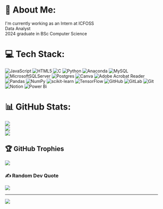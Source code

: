 # 💫 About Me:
I'm currently working as an Intern at ICFOSS <br> Data Analyst <br> 2024 graduate in BSc Computer Science


# 💻 Tech Stack:
![JavaScript](https://img.shields.io/badge/javascript-%23323330.svg?style=flat-square&logo=javascript&logoColor=%23F7DF1E) ![HTML5](https://img.shields.io/badge/html5-%23E34F26.svg?style=flat-square&logo=html5&logoColor=white) ![C](https://img.shields.io/badge/c-%2300599C.svg?style=flat-square&logo=c&logoColor=white) ![Python](https://img.shields.io/badge/python-3670A0?style=flat-square&logo=python&logoColor=ffdd54) ![Anaconda](https://img.shields.io/badge/Anaconda-%2344A833.svg?style=flat-square&logo=anaconda&logoColor=white) ![MySQL](https://img.shields.io/badge/mysql-4479A1.svg?style=flat-square&logo=mysql&logoColor=white) ![MicrosoftSQLServer](https://img.shields.io/badge/Microsoft%20SQL%20Server-CC2927?style=flat-square&logo=microsoft%20sql%20server&logoColor=white) ![Postgres](https://img.shields.io/badge/postgres-%23316192.svg?style=flat-square&logo=postgresql&logoColor=white) ![Canva](https://img.shields.io/badge/Canva-%2300C4CC.svg?style=flat-square&logo=Canva&logoColor=white) ![Adobe Acrobat Reader](https://img.shields.io/badge/Adobe%20Acrobat%20Reader-EC1C24.svg?style=flat-square&logo=Adobe%20Acrobat%20Reader&logoColor=white) ![Pandas](https://img.shields.io/badge/pandas-%23150458.svg?style=flat-square&logo=pandas&logoColor=white) ![NumPy](https://img.shields.io/badge/numpy-%23013243.svg?style=flat-square&logo=numpy&logoColor=white) ![scikit-learn](https://img.shields.io/badge/scikit--learn-%23F7931E.svg?style=flat-square&logo=scikit-learn&logoColor=white) ![TensorFlow](https://img.shields.io/badge/TensorFlow-%23FF6F00.svg?style=flat-square&logo=TensorFlow&logoColor=white) ![GitHub](https://img.shields.io/badge/github-%23121011.svg?style=flat-square&logo=github&logoColor=white) ![GitLab](https://img.shields.io/badge/gitlab-%23181717.svg?style=flat-square&logo=gitlab&logoColor=white) ![Git](https://img.shields.io/badge/git-%23F05033.svg?style=flat-square&logo=git&logoColor=white) ![Notion](https://img.shields.io/badge/Notion-%23000000.svg?style=flat-square&logo=notion&logoColor=white) ![Power Bi](https://img.shields.io/badge/power_bi-F2C811?style=flat-square&logo=powerbi&logoColor=black)
# 📊 GitHub Stats:
![](https://github-readme-stats.vercel.app/api?username=ShirinfathICFOSS&theme=dark&hide_border=false&include_all_commits=false&count_private=true)<br/>
![](https://github-readme-streak-stats.herokuapp.com/?user=ShirinfathICFOSS&theme=dark&hide_border=false)<br/>
![](https://github-readme-stats.vercel.app/api/top-langs/?username=ShirinfathICFOSS&theme=dark&hide_border=false&include_all_commits=false&count_private=true&layout=compact)

## 🏆 GitHub Trophies
![](https://github-profile-trophy.vercel.app/?username=ShirinfathICFOSS&theme=default&no-frame=false&no-bg=true&margin-w=4)

### ✍️ Random Dev Quote
![](https://quotes-github-readme.vercel.app/api?type=horizontal&theme=radical)

---
[![](https://visitcount.itsvg.in/api?id=ShirinfathICFOSS&icon=0&color=0)](https://visitcount.itsvg.in)

<!-- Proudly created with GPRM ( https://gprm.itsvg.in ) -->
